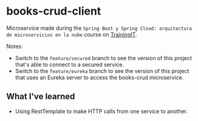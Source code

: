# books-crud-client

Microservice made during the `Spring Boot y Spring Cloud: arquitectura de microservicios en la nube` course on [TrainingIT](https://www.trainingit.es/).

Notes:
- Switch to the `feature/secured` branch to see the version of this project that's able to connect to a secured service.
- Switch to the `feature/eureka` branch to see the version of this project that uses an Eureka server to access the books-crud microservice.

## What I've learned

- Using RestTemplate to make HTTP calls from one service to another.
